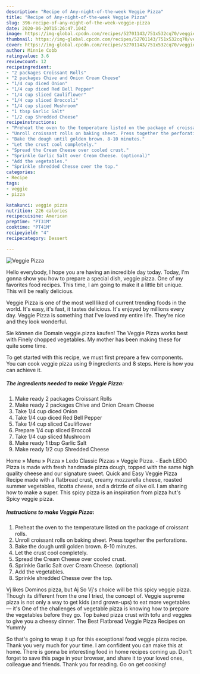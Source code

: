 ```yaml
---
description: "Recipe of Any-night-of-the-week Veggie Pizza"
title: "Recipe of Any-night-of-the-week Veggie Pizza"
slug: 396-recipe-of-any-night-of-the-week-veggie-pizza
date: 2020-06-20T15:26:47.104Z
image: https://img-global.cpcdn.com/recipes/52701143/751x532cq70/veggie-pizza-recipe-main-photo.jpg
thumbnail: https://img-global.cpcdn.com/recipes/52701143/751x532cq70/veggie-pizza-recipe-main-photo.jpg
cover: https://img-global.cpcdn.com/recipes/52701143/751x532cq70/veggie-pizza-recipe-main-photo.jpg
author: Minnie Cobb
ratingvalue: 3.6
reviewcount: 12
recipeingredient:
- "2 packages Croissant Rolls"
- "2 packages Chive and Onion Cream Cheese"
- "1/4 cup diced Onion"
- "1/4 cup diced Red Bell Pepper"
- "1/4 cup sliced Cauliflower"
- "1/4 cup sliced Broccoli"
- "1/4 cup sliced Mushroom"
- "1 tbsp Garlic Salt"
- "1/2 cup Shredded Cheese"
recipeinstructions:
- "Preheat the oven to the temperature listed on the package of croissant rolls."
- "Unroll croissant rolls on baking sheet. Press together the perforations."
- "Bake the dough until golden brown. 8-10 minutes."
- "Let the crust cool completely."
- "Spread the Cream Cheese over cooled crust."
- "Sprinkle Garlic Salt over Cream Cheese. (optional)"
- "Add the vegetables."
- "Sprinkle shredded Chesse over the top."
categories:
- Recipe
tags:
- veggie
- pizza

katakunci: veggie pizza 
nutrition: 226 calories
recipecuisine: American
preptime: "PT31M"
cooktime: "PT41M"
recipeyield: "4"
recipecategory: Dessert

---
```



![Veggie Pizza](https://img-global.cpcdn.com/recipes/52701143/751x532cq70/veggie-pizza-recipe-main-photo.jpg)

Hello everybody, I hope you are having an incredible day today. Today, I'm gonna show you how to prepare a special dish, veggie pizza. One of my favorites food recipes. This time, I am going to make it a little bit unique. This will be really delicious.

Veggie Pizza is one of the most well liked of current trending foods in the world. It's easy, it's fast, it tastes delicious. It's enjoyed by millions every day. Veggie Pizza is something that I've loved my entire life. They're nice and they look wonderful.

Sie können die Domain veggie.pizza kaufen! The Veggie Pizza works best with Finely chopped vegetables. My mother has been making these for quite some time.


To get started with this recipe, we must first prepare a few components. You can cook veggie pizza using 9 ingredients and 8 steps. Here is how you can achieve it.

<!--inarticleads1-->

##### The ingredients needed to make Veggie Pizza:

1. Make ready 2 packages Croissant Rolls
1. Make ready 2 packages Chive and Onion Cream Cheese
1. Take 1/4 cup diced Onion
1. Take 1/4 cup diced Red Bell Pepper
1. Take 1/4 cup sliced Cauliflower
1. Prepare 1/4 cup sliced Broccoli
1. Take 1/4 cup sliced Mushroom
1. Make ready 1 tbsp Garlic Salt
1. Make ready 1/2 cup Shredded Cheese


Home » Menu » Pizza » Ledo Classic Pizzas » Veggie Pizza. - Each LEDO Pizza is made with fresh handmade pizza dough, topped with the same high quality cheese and our signature sweet. Quick and Easy Veggie Pizza Recipe made with a flatbread crust, creamy mozzarella cheese, roasted summer vegetables, ricotta cheese, and a drizzle of olive oil. I am sharing how to make a super. This spicy pizza is an inspiration from pizza hut&#39;s Spicy veggie pizza. 

<!--inarticleads2-->

##### Instructions to make Veggie Pizza:

1. Preheat the oven to the temperature listed on the package of croissant rolls.
1. Unroll croissant rolls on baking sheet. Press together the perforations.
1. Bake the dough until golden brown. 8-10 minutes.
1. Let the crust cool completely.
1. Spread the Cream Cheese over cooled crust.
1. Sprinkle Garlic Salt over Cream Cheese. (optional)
1. Add the vegetables.
1. Sprinkle shredded Chesse over the top.


Vj likes Dominos pizza, but Aj So Vj&#39;s choice will be this spicy veggie pizza. Though its different from the one I tried, the concept of. Veggie supreme pizza is not only a way to get kids (and grown-ups) to eat more vegetables — it&#39;s One of the challenges of vegetable pizza is knowing how to prepare the vegetables before they go. Top baked pizza crust with tofu and veggies to give you a cheesy dinner. The Best Flatbread Veggie Pizza Recipes on Yummly 

So that's going to wrap it up for this exceptional food veggie pizza recipe. Thank you very much for your time. I am confident you can make this at home. There is gonna be interesting food in home recipes coming up. Don't forget to save this page in your browser, and share it to your loved ones, colleague and friends. Thank you for reading. Go on get cooking!
